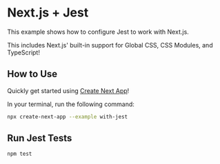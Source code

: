 # Next.js + Jest

This example shows how to configure Jest to work with Next.js.

This includes Next.js' built-in support for Global CSS, CSS Modules, and TypeScript!

## How to Use

Quickly get started using [Create Next App](https://github.com/zeit/next.js/tree/canary/packages/create-next-app#readme)!

In your terminal, run the following command:

```bash
npx create-next-app --example with-jest
```

## Run Jest Tests

```bash
npm test
```
